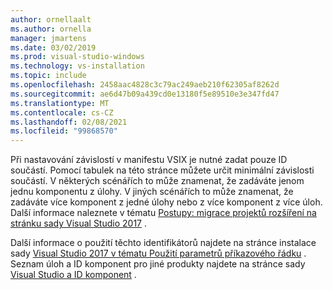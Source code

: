 ```yaml
---
author: ornellaalt
ms.author: ornella
manager: jmartens
ms.date: 03/02/2019
ms.prod: visual-studio-windows
ms.technology: vs-installation
ms.topic: include
ms.openlocfilehash: 2458aac4828c3c79ac249aeb210f62305af8262d
ms.sourcegitcommit: ae6d47b09a439cd0e13180f5e89510e3e347fd47
ms.translationtype: MT
ms.contentlocale: cs-CZ
ms.lasthandoff: 02/08/2021
ms.locfileid: "99868570"
---
```

Při nastavování závislostí v manifestu VSIX je nutné zadat pouze ID součástí. Pomocí tabulek na této stránce můžete určit minimální závislosti součástí. V některých scénářích to může znamenat, že zadáváte jenom jednu komponentu z úlohy. V jiných scénářích to může znamenat, že zadáváte více komponent z jedné úlohy nebo z více komponent z více úloh. Další informace naleznete v tématu [Postupy: migrace projektů rozšíření na stránku sady Visual Studio 2017](../../extensibility/how-to-migrate-extensibility-projects-to-visual-studio-2017.md?view=vs-2017&preserve-view=true) .

Další informace o použití těchto identifikátorů najdete na stránce instalace sady [Visual Studio 2017 v tématu Použití parametrů příkazového řádku](../use-command-line-parameters-to-install-visual-studio.md) . Seznam úloh a ID komponent pro jiné produkty najdete na stránce sady [Visual Studio a ID komponent](../workload-and-component-ids.md) .
